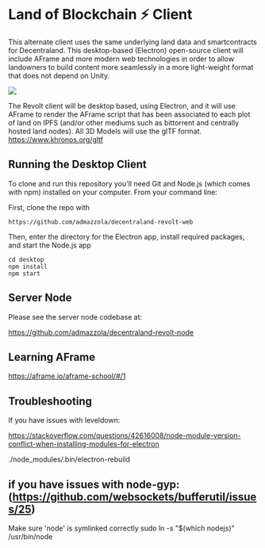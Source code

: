 

# Land of Blockchain ⚡  Client


This alternate client uses the same underlying land data and smartcontracts for Decentraland. This desktop-based (Electron) open-source client will include AFrame and more modern web technologies in order to allow landowners to build content more seamlessly in a more light-weight format that does not depend on Unity.

![](http://i.imgur.com/mmotzLwr.png)


The Revolt client will be desktop based, using Electron, and it will use AFrame to render the AFrame script that has been associated to each plot of land on IPFS (and/or other mediums such as bittorrent and centrally hosted land nodes).  All 3D Models will use the glTF format. https://www.khronos.org/gltf


## Running the Desktop Client   

To clone and run this repository you'll need Git and Node.js (which comes with npm) installed on your computer. From your command line:

   First, clone the repo with

   ```
   https://github.com/admazzola/decentraland-revolt-web
   ```

   Then, enter the directory for the Electron app, install required packages, and start the Node.js app

   ```
   cd desktop
   npm install
   npm start
   ```

## Server Node

Please see the server node codebase at:

https://github.com/admazzola/decentraland-revolt-node

## Learning AFrame

https://aframe.io/aframe-school/#/1


## Troubleshooting
If you have issues with leveldown:

https://stackoverflow.com/questions/42616008/node-module-version-conflict-when-installing-modules-for-electron

 ./node_modules/.bin/electron-rebuild


 ## if you have issues with node-gyp:  (https://github.com/websockets/bufferutil/issues/25)
Make sure 'node' is symlinked correctly
sudo ln -s "$(which nodejs)" /usr/bin/node
